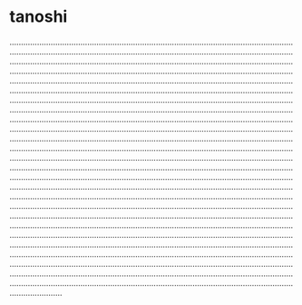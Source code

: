 # tanoshi

...............................................................................................................................................................................................................................................................................................................................................................................................................................................................................................................................................................................................................................................................................................................................................................................................................................................................................................................................................................................................................................................................................................................................................................................................................................................................................................................................................................................................................................................................................................................................................................................................................................................................................................................................................................................................................................................................................................................................................................................................................................................................................................................................................................................................................................................................................................................................................................................................................................................................................................................................................................................................................................................................................................................................................................................................................................................................................................................................................................................................................................................................................................................................................................................................................................................................................................................................................................................